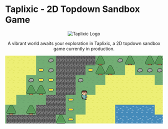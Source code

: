 <h1>Taplixic - 2D Topdown Sandbox Game</h1>
<p align="center">
  <img src="your-game-logo.png" alt="Taplixic Logo">
</p>
<p align="center">A vibrant world awaits your exploration in Taplixic, a 2D topdown sandbox game currently in production.</p>
<p align="center">
  <img src="game-screenshot.png" alt="Taplixic Screenshot">
</p>
